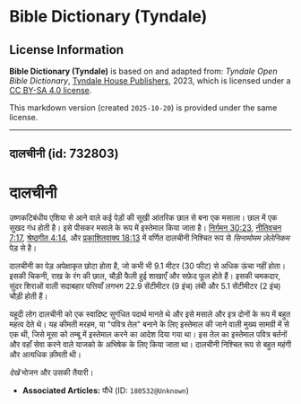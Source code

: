 # Bible Dictionary (Tyndale)

## License Information

**Bible Dictionary (Tyndale)** is based on and adapted from: _Tyndale Open Bible Dictionary_, [Tyndale House Publishers](https://tyndaleopenresources.com/), 2023, which is licensed under a [CC BY-SA 4.0 license](https://creativecommons.org/licenses/by-sa/4.0/legalcode.en).

This markdown version (created `2025-10-20`) is provided under the same license.



--------------------------------

## दालचीनी (id: 732803)

दालचीनी
=======

उष्णकटिबंधीय एशिया से आने वाले कई पेड़ों की सूखी आंतरिक छाल से बना एक मसाला। छाल में एक सुखद गंध होती है। इसे पीसकर मसाले के रूप में इस्तेमाल किया जाता है। [निर्गमन 30:23](https://ref.ly/Exod30:23), [नीतिवचन 7:17](https://ref.ly/Prov7:17), [श्रेष्ठगीत 4:14](https://ref.ly/Song4:14), और [प्रकाशितवाक्य 18:13](https://ref.ly/Rev18:13) में वर्णित दालचीनी निश्चित रूप से *सिनामोमम ज़ेलेनिकम* पेड़ से है।

दालचीनी का पेड़ अपेक्षाकृत छोटा होता है, जो कभी भी 9\.1 मीटर (30 फीट) से अधिक ऊंचा नहीं होता। इसकी चिकनी, राख के रंग की छाल, चौड़ी फैली हुई शाखाएँ और सफ़ेद फूल होते हैं। इसकी चमकदार, सुंदर शिराओं वाली सदाबहार पत्तियाँ लगभग 22\.9 सेंटीमीटर (9 इंच) लंबी और 5\.1 सेंटीमीटर (2 इंच) चौड़ी होती हैं।

यहूदी लोग दालचीनी को एक स्वादिष्ट सुगंधित पदार्थ मानते थे और इसे मसाले और इत्र दोनों के रूप में बहुत महत्व देते थे। यह कीमती मरहम, या "पवित्र तेल" बनाने के लिए इस्तेमाल की जाने वाली मुख्य सामग्री में से एक थी, जिसे मूसा को तम्बू में इस्तेमाल करने का आदेश दिया गया था। इस तेल का इस्तेमाल पवित्र बर्तनों और वहाँ सेवा करने वाले याजको के अभिषेक के लिए किया जाता था। दालचीनी निश्चित रूप से बहुत महंगी और अत्यधिक क़ीमती थी।

*देखें* भोजन और उसकी तैयारी।

* **Associated Articles:** पौधे (ID: `180532@Unknown`)

